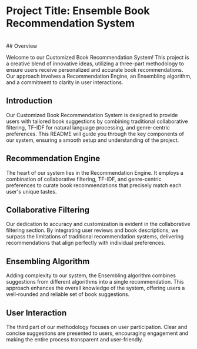 # Project Title: Ensemble Book Recommendation System
<br>
## Overview

Welcome to our Customized Book Recommendation System! This project is a creative blend of innovative ideas, utilizing a three-part methodology to ensure users receive personalized and accurate book recommendations. Our approach involves a Recommendation Engine, an Ensembling algorithm, and a commitment to clarity in user interactions.

## Introduction<a name="introduction"></a>

Our Customized Book Recommendation System is designed to provide users with tailored book suggestions by combining traditional collaborative filtering, TF-IDF for natural language processing, and genre-centric preferences. This README will guide you through the key components of our system, ensuring a smooth setup and understanding of the project.

## Recommendation Engine<a name="recommendation-engine"></a>

The heart of our system lies in the Recommendation Engine. It employs a combination of collaborative filtering, TF-IDF, and genre-centric preferences to curate book recommendations that precisely match each user's unique tastes.

## Collaborative Filtering<a name="collaborative-filtering"></a>

Our dedication to accuracy and customization is evident in the collaborative filtering section. By integrating user reviews and book descriptions, we surpass the limitations of traditional recommendation systems, delivering recommendations that align perfectly with individual preferences.

## Ensembling Algorithm<a name="ensembling-algorithm"></a>

Adding complexity to our system, the Ensembling algorithm combines suggestions from different algorithms into a single recommendation. This approach enhances the overall knowledge of the system, offering users a well-rounded and reliable set of book suggestions.

## User Interaction<a name="user-interaction"></a>
The third part of our methodology focuses on user participation. Clear and concise suggestions are presented to users, encouraging engagement and making the entire process transparent and user-friendly.
